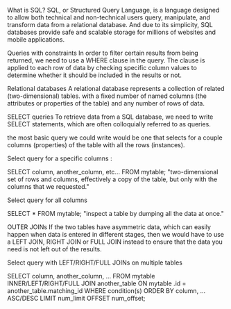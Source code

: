 What is SQL?
SQL, or Structured Query Language, is a language designed to allow both technical and non-technical users query, manipulate, and transform data from a relational database. And due to its simplicity, SQL databases provide safe and scalable storage for millions of websites and mobile applications.

Queries with constraints
In order to filter certain results from being returned, we need to use a WHERE clause in the query. The clause is applied to each row of data by checking specific column values to determine whether it should be included in the results or not.


Relational databases
A relational database represents a collection of related (two-dimensional) tables. with a fixed number of named columns (the attributes or properties of the table) and any number of rows of data.

SELECT queries
To retrieve data from a SQL database, we need to write SELECT statements, which are often colloquially referred to as queries.

the most basic query we could write would be one that selects for a couple columns (properties) of the table with all the rows (instances).

Select query for a specific columns :

SELECT column, another_column, etc...
FROM mytable;
"two-dimensional set of rows and columns, effectively a copy of the table, but only with the columns that we requested."

Select query for all columns

SELECT *
FROM mytable;
"inspect a table by dumping all the data at once."


OUTER JOINs
If the two tables have asymmetric data, which can easily happen when data is entered in different stages, then we would have to use a LEFT JOIN, RIGHT JOIN or FULL JOIN instead to ensure that the data you need is not left out of the results.

Select query with LEFT/RIGHT/FULL JOINs on multiple tables

SELECT column, another_column, …
FROM mytable
INNER/LEFT/RIGHT/FULL JOIN another_table
ON mytable .id = another_table.matching_id
WHERE condition(s)
ORDER BY column, … ASC/DESC
LIMIT num_limit OFFSET num_offset;